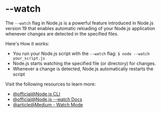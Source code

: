 # --watch

The `--watch` flag in Node.js is a powerful feature introduced in Node.js version 19 that enables automatic reloading of your Node.js application whenever changes are detected in the specified files.

Here's How it works:

*   You run your Node.js script with the `--watch` flag: `$ node --watch your_script.js`
*   Node.js starts watching the specified file (or directory) for changes.
*   Whenever a change is detected, Node.js automatically restarts the script

Visit the following resources to learn more:

- [@official@Node.js CLI](https://nodejs.org/api/cli.html)
- [@official@Node.js --watch Docs](https://nodejs.org/api/cli.html#--watch)
- [@article@Medium - Watch Mode](https://medium.com/@khaled.smq/built-in-nodejs-watch-mode-52ffadaec8a8)